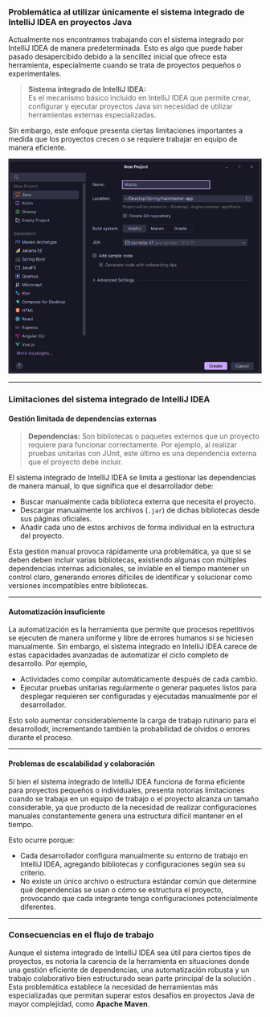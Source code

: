 ### Problemática al utilizar únicamente el sistema integrado de IntelliJ IDEA en proyectos Java

Actualmente nos encontramos trabajando con el sistema integrado por IntelliJ IDEA de manera predeterminada. Esto es algo que puede haber pasado desapercibido debido a la sencillez inicial que ofrece esta herramienta, especialmente cuando se trata de proyectos pequeños o experimentales.

> **Sistema integrado de IntelliJ IDEA:**  
> Es el mecanismo básico incluido en IntelliJ IDEA que permite crear, configurar y ejecutar proyectos Java sin necesidad de utilizar herramientas externas especializadas.

Sin embargo, este enfoque presenta ciertas limitaciones importantes a medida que los proyectos crecen o se requiere trabajar en equipo de manera eficiente.

![[CrearIntelliJ.png]](../Fotos/CrearIntelliJ.png)

---
### Limitaciones del sistema integrado de IntelliJ IDEA

#### Gestión limitada de dependencias externas

> **Dependencias:** Son bibliotecas o paquetes externos que un proyecto requiere para funcionar correctamente. Por ejemplo, al realizar pruebas unitarias con JUnit, este último es una dependencia externa que el proyecto debe incluir.

El sistema integrado de IntelliJ IDEA se limita a gestionar las dependencias de manera manual, lo que significa que el desarrollador debe:

  - Buscar manualmente cada biblioteca externa que necesita el proyecto.
  - Descargar manualmente los archivos (`.jar`) de dichas bibliotecas desde sus páginas oficiales.
  - Añadir cada uno de estos archivos de forma individual en la estructura del proyecto.

Esta gestión manual provoca rápidamente una problemática, ya que si se deben deben incluir varias bibliotecas, existiendo algunas con múltiples dependencias internas adicionales, se invíable en el tiempo mantener un control claro, generando errores difíciles de identificar y solucionar como versiones incompatibles entre bibliotecas.

---
#### Automatización insuficiente

La automatización es la herramienta que permite que procesos repetitivos se ejecuten de manera uniforme y libre de errores humanos si se hiciesen manualmente. Sin embargo, el sistema integrado en IntelliJ IDEA carece de estas capacidades avanzadas de automatizar el ciclo completo de desarrollo. Por ejemplo, 
  
  * Actividades como compilar automáticamente después de cada cambio. 
  * Ejecutar pruebas unitarias regularmente o generar paquetes listos para desplegar requieren ser configuradas y ejecutadas manualmente por el desarrollador. 

Esto solo aumentar considerablemente la carga de trabajo rutinario para el desarrollodr, incrementando también la probabilidad de olvidos o errores durante el proceso.

---
#### Problemas de escalabilidad y colaboración

Si bien el sistema integrado de IntelliJ IDEA funciona de forma eficiente para proyectos pequeños o individuales, presenta notorias limitaciones cuando se trabaja en un equipo de trabajo o el proyecto alcanza un tamaño considerable, ya que producto de la necesidad de realizar configuraciones manuales constantemente genera una estructura difícil mantener en el tiempo.

Esto ocurre porque:

  - Cada desarrollador configura manualmente su entorno de trabajo en IntelliJ IDEA, agregando bibliotecas y configuraciones según sea su criterio.
  - No existe un único archivo o estructura estándar común que determine qué dependencias se usan o cómo se estructura el proyecto, provocando que cada integrante tenga configuraciones potencialmente diferentes.


---
### Consecuencias en el flujo de trabajo

Aunque el sistema integrado de IntelliJ IDEA sea útil para ciertos tipos de proyectos, es notoria la carencia de la herramienta en situaciones donde una gestión eficiente de dependencias, una automatización robusta y un trabajo colaborativo bien estructurado sean parte principal de la solución . Esta problemática establece la necesidad de herramientas más especializadas que permitan superar estos desafíos en proyectos Java de mayor complejidad, como **Apache Maven**.
